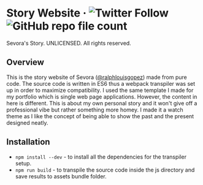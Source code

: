 # Story Website &middot; ![Twitter Follow](https://img.shields.io/twitter/follow/ralphlouisgopez?style=social) ![GitHub repo file count](https://img.shields.io/github/directory-file-count/sevora/portfolio)
Sevora's Story. UNLICENSED. All rights reserved.

## Overview
This is the story website of Sevora ([@ralphlouisgopez](https://twitter.com/ralphlouisgopez)) made from pure code. The source code is written in ES6 thus a webpack transpiler was set up in order to maximize compatibility. I used the same template I made for my portfolio which is single web page applications. However, the content in here is different. This is about my own personal story and it won't give off a professional vibe but rather something more homey. I made it a watch theme as I like the concept of being able to show the past and the present designed neatly.

## Installation
- `npm install --dev` - to install all the dependencies for the transpiler setup. 
- `npm run build` - to transpile the source code inside the js directory and save results to assets bundle folder.
